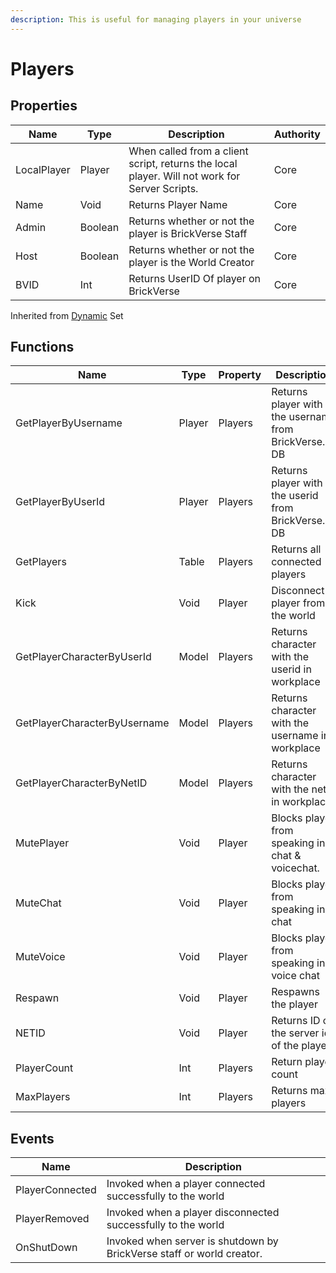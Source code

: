 ```yaml
---
description: This is useful for managing players in your universe
---
```


# Players

## Properties

| Name        | Type    | Description                                                                                   | Authority |
| ----------- | ------- | --------------------------------------------------------------------------------------------- | --------- |
| LocalPlayer | Player  | When called from a client script, returns the local player. Will not work for Server Scripts. | Core      |
| Name        | Void    | Returns Player Name                                                                           | Core      |
| Admin       | Boolean | Returns whether or not the player is BrickVerse Staff                                         | Core      |
| Host        | Boolean | Returns whether or not the player is the World Creator                                        | Core      |
| BVID        | Int     | Returns UserID Of player on BrickVerse                                                        | Core      |

Inherited from [Dynamic](https://docs.brickverse.co/bricklua-lua-references-manual/dymanic) Set

## Functions

| Name                         | Type   | Property | Description                                            |
| ---------------------------- | ------ | -------- | ------------------------------------------------------ |
| GetPlayerByUsername          | Player | Players  | Returns player with the username from BrickVerse.co DB |
| GetPlayerByUserId            | Player | Players  | Returns player with the userid from BrickVerse.co DB   |
| GetPlayers                   | Table  | Players  | Returns all connected players                          |
| Kick                         | Void   | Player   | Disconnect a player from the world                     |
| GetPlayerCharacterByUserId   | Model  | Players  | Returns character with the userid in workplace         |
| GetPlayerCharacterByUsername | Model  | Players  | Returns character with the username in workplace       |
| GetPlayerCharacterByNetID    | Model  | Players  | Returns character with the netid in workplace          |
| MutePlayer                   | Void   | Player   | Blocks player from speaking in chat & voicechat.       |
| MuteChat                     | Void   | Player   | Blocks player from speaking in chat                    |
| MuteVoice                    | Void   | Player   | Blocks player from speaking in voice chat              |
| Respawn                      | Void   | Player   | Respawns the player                                    |
| NETID                        | Void   | Player   | Returns ID of the server id of the player              |
| PlayerCount                  | Int    | Players  | Return player count                                    |
| MaxPlayers                   | Int    | Players  | Returns max players                                    |

## Events

| Name            | Description                                                           |
| --------------- | --------------------------------------------------------------------- |
| PlayerConnected | Invoked when a player connected successfully to the world             |
| PlayerRemoved   | Invoked when a player disconnected successfully to the world          |
| OnShutDown      | Invoked when server is shutdown by BrickVerse staff or world creator. |

